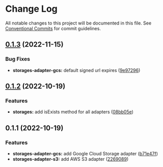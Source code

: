 # Change Log

All notable changes to this project will be documented in this file.
See [Conventional Commits](https://conventionalcommits.org) for commit guidelines.

## [0.1.3](https://github.com/Rytass/Utils/compare/@rytass/storages-adapter-gcs@0.1.2...@rytass/storages-adapter-gcs@0.1.3) (2022-11-15)


### Bug Fixes

* **storages-adapter-gcs:** default signed url expires ([9e97296](https://github.com/Rytass/Utils/commit/9e97296397d0fb1ccbdfd78740364c4dc78a06b9))





## [0.1.2](https://github.com/Rytass/Utils/compare/@rytass/storages-adapter-gcs@0.1.1...@rytass/storages-adapter-gcs@0.1.2) (2022-10-19)


### Features

* **storages:** add isExists method for all adapters ([08bb05e](https://github.com/Rytass/Utils/commit/08bb05e669004dcc3a4f3e219a0c363ce9e9ef1a))





## 0.1.1 (2022-10-19)


### Features

* **storages-adapter-gcs:** add Google Cloud Storage adapter ([b71e47f](https://github.com/Rytass/Utils/commit/b71e47f267978905d639d2a0a41df812e7e77f74))
* **storages-adapter-s3:** add AWS S3 adapter ([2269089](https://github.com/Rytass/Utils/commit/2269089b63bc387662c558123525a91a26a36e17))
